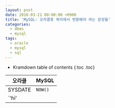 ```yaml
---
layout: post
date: 2016-03-21 00:00:00 +0900
title: 'MySQL: 오라클용 쿼리에서 변환해야 하는 문장들'
categories:
  - dbms
  - mysql
tags:
  - oracle
  - mysql
  - sql
---
```


* Kramdown table of contents
{:toc .toc}

|오라클|MySQL|
|--|--|
|SYSDATE|`NOW()`|
|`'hi' || 'there'`|`CONCAT('hi', 'there')`|
